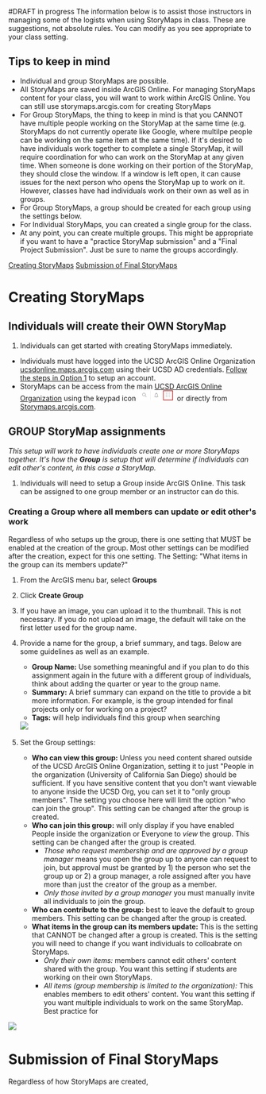 #DRAFT in progress
The information below is to assist those instructors in managing some of the logists when using StoryMaps in class. These are suggestions, not absolute rules. You can modify as you see appropriate to your class setting.

## Tips to keep in mind
- Individual and group StoryMaps are possible. 
- All StoryMaps are saved inside ArcGIS Online. For managing StoryMaps content for your class, you will want to work within ArcGIS Online. You can still use storymaps.arcgis.com for creating StoryMaps
- For Group StoryMaps, the thing to keep in mind is that you CANNOT have multiple people working on the StoryMap at the same time (e.g. StoryMaps do not currently operate like Google, where multilpe people can be working on the same item at the same time). If it's desired to have individuals work together to complete a single StoryMap, it will require coordination for who can work on the StoryMap at any given time. When someone is done working on their portion of the StoryMap, they should close the window. If a window is left open, it can cause issues for the next person who opens the StoryMap up to work on it. However, classes have had individuals work on their own as well as in groups.
- For Group StoryMaps, a group should be created for each group using the settings below. 
- For Individual StoryMaps, you can created a single group for the class. 
- At any point, you can create multiple groups. This might be appropriate if you want to have a "practice StoryMap submission" and a "Final Project Submission". Just be sure to name the groups accordingly. 

[Creating StoryMaps](#creating-storymaps)
[Submission of Final StoryMaps](#submission-of-final-storymaps)


# Creating StoryMaps
## Individuals will create their OWN StoryMap
1. Individuals can get started with creating StoryMaps immediately. 
  - Individuals must have logged into the UCSD ArcGIS Online Organization [ucsdonline.maps.arcgis.com](https://ucsdonline.maps.arcgis.com/) using their UCSD AD credentials. [Follow the steps in Option 1](https://ucsd.libguides.com/gis/arcgisaccount) to setup an account.
  - StoryMaps can be access from the main [UCSD ArcGIS Online Organization](https://ucsdonline.maps.arcgis.com/) using the keypad icon <img src="../images/Numberpad.png" width = 75> or directly from [Storymaps.arcgis.com](http://storymaps.arcgis.com/).

## GROUP StoryMap assignments
*This setup will work to have individuals create one or more StoryMaps together. It's how the **Group** is setup that will determine if individuals can edit other's content, in this case a StoryMap.*
1. Individuals will need to setup a Group inside ArcGIS Online. This task can be assigned to one group member or an instructor can do this.

### Creating a Group where all members can update or edit other's work 
Regardless of who setups up the group, there is one setting that MUST be enabled at the creation of the group. Most other settings can be modified after the creation, expect for this one setting.
  The Setting:  "What items in the group can its members update?"
  
1. From the ArcGIS menu bar, select **Groups**
2. Click **Create Group**
3. If you have an image, you can upload it to the thumbnail. This is not necessary. If you do not upload an image, the default will take on the first letter used for the group name.
4. Provide a name for the group, a brief summary, and tags. Below are some guidelines as well as an example. 
    - **Group Name:** Use something meaningful and if you plan to do this assignment again in the future with a different group of individuals, think about adding the quarter or year to the group name.
    - **Summary:** A brief summary can expand on the title to provide a bit more information. For example, is the group intended for final projects only or for working on a project?
    - **Tags:**  will help individuals find this group when searching
   
   <img src=".../images/Groups1_GroupDetails_NameDescTags.PNG">
 
 5. Set the Group settings:
    - **Who can view this group:** Unless you need content shared outside of the UCSD ArcGIS Online Organization, setting it to just "People in the organization (University of California San Diego) should be sufficient. If you have sensitive content that you don't want viewable to anyone inside the UCSD Org, you can set it to "only group members". The setting you choose here will limit the option "who can join the group". This setting can be changed after the group is created. 
    - **Who can join this group:**  will only display if you have enabled People inside the organization or Everyone to *view* the group. This setting can be changed after the group is created.
        - *Those who request membership and are approved by a group manager* means you open the group up to anyone can request to join, but approval must be granted by 1) the person who set the group up or 2) a group manager, a role assigned after you have more than just the creator of the group as a member.
        - *Only those invited by a group manager* you must manually invite all individuals to join the group. 
     - **Who can contribute to the group:** best to leave the default to group members. This setting can be changed after the group is created.
     - **What items in the group can its members update:** This is the setting that CANNOT be changed after a group is created. This is the setting you will need to change if you want individuals to colloabrate on StoryMaps. 
        - *Only their own items:* members cannot edit others' content shared with the group. You want this setting if students are working on their own StoryMaps.
        - *All items (group membership is limited to the organization):* This enables members to edit others' content. You want this setting if you want multiple individuals to work on the same StoryMap. Best practice for 

   <img src=".../images/Groups1_GroupDetails_NameDescTags.PNG">


# Submission of Final StoryMaps
Regardless of how StoryMaps are created, 
